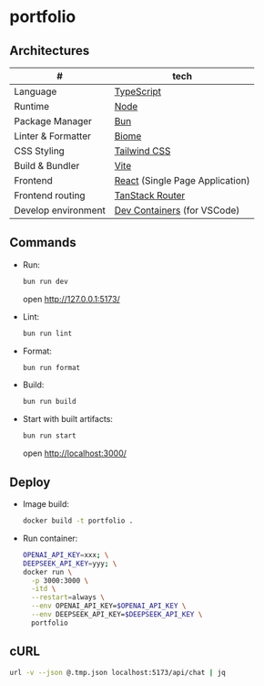 # portfolio

## Architectures

|#|tech|
|-|-|
|Language|[TypeScript](https://www.typescriptlang.org/)|
|Runtime|[Node](https://nodejs.org/)|
|Package Manager|[Bun](https://bun.sh/)|
|Linter & Formatter|[Biome](https://biomejs.dev/)|
|CSS Styling|[Tailwind CSS](https://tailwindcss.com/)|
|Build & Bundler|[Vite](https://ja.vite.dev/)|
|Frontend|[React](https://react.dev/) (Single Page Application)|
|Frontend routing|[TanStack Router](https://tanstack.com/router/latest/docs/framework/react/overview)|
|Develop environment|[Dev Containers](https://code.visualstudio.com/docs/devcontainers/containers) (for VSCode)|

## Commands

- Run:

  ```sh
  bun run dev
  ```

  open <http://127.0.0.1:5173/>

- Lint:

  ```sh
  bun run lint
  ```

- Format:

  ```sh
  bun run format
  ```

- Build:

  ```sh
  bun run build
  ```

- Start with built artifacts:

  ```sh
  bun run start
  ```

  open <http://localhost:3000/>

## Deploy

- Image build:

  ```sh
  docker build -t portfolio .
  ```

- Run container:

  ```sh
  OPENAI_API_KEY=xxx; \
  DEEPSEEK_API_KEY=yyy; \
  docker run \
    -p 3000:3000 \
    -itd \
    --restart=always \
    --env OPENAI_API_KEY=$OPENAI_API_KEY \
    --env DEEPSEEK_API_KEY=$DEEPSEEK_API_KEY \
    portfolio
  ```

## cURL

```sh
url -v --json @.tmp.json localhost:5173/api/chat | jq
```